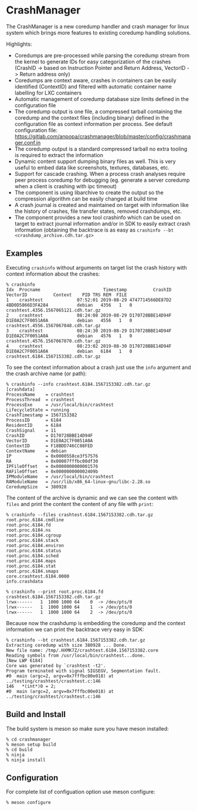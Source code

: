 # CrashManager

The CrashManager is a new coredump handler and crash manager for linux system which brings more features to existing coredump handling solutions.    

Highlights:   

  * Coredumps are pre-processed while parsing the coredump stream from the kernel to generate IDs for easy categorization of the crashes (CrashID -> based on Instruction Pointer and Return Address, VectorID -> Return address only)
  * Coredumps are context aware, crashes in containers can be easily identified (ContextID) and filtered with automatic container name labelling for LXC containers
  * Automatic management of coredump database size limits defined in the configuration file
  * The coredump output is one file, a compressed tarball containing the coredump and the context files (including binary) defined in the configuration file as context information per process. See default configuration file: https://gitlab.com/anpopa/crashmanager/blob/master/config/crashmanager.conf.in
  * The coredump output is a standard compressed tarball no extra tooling is required to extract the information
  * Dynamic content support dumping binary files as well. This is very useful to embed data like screenshots, textures, databases, etc.
  * Support for cascade crashing. When a process crash analyses require peer process coredump for debugging (eg. generate a server coredump when a client is crashing with ipc timeout)
  * The component is using libarchive to create the output so the compression algorithm can be easily changed at build time
  * A crash journal is created and maintained on target with information like the history of crashes, file transfer states, removed crashdumps, etc.
  * The component provides a new tool crashinfo which can be used on target to extract journal information and/or in SDK to easily extract crash information (obtaining the backtrace is as easy as  `crashinfo --bt <crashdump_archive.cdh.tar.gz>`
    
## Examples
Executing `crashinfo` without arguments on target list the crash history with context information about the crashes:
```
% crashinfo
Idx  Procname                        Timestamp          CrashID         VectorID          Context    PID TRS REM  FILE
1    crashtest             07:52:01 2019-08-29 4747714566DE87D2 4BD0D5866D3FA284           debian   4356   1   0  crashtest.4356.1567065121.cdh.tar.gz
2    crashtest             08:24:08 2019-08-29 D170728BBE14D94F D1E0A2C7F0051A0A           debian   4556   1   0  crashtest.4556.1567067048.cdh.tar.gz
3    crashtest             08:24:30 2019-08-29 D170728BBE14D94F D1E0A2C7F0051A0A           debian   4576   1   0  crashtest.4576.1567067070.cdh.tar.gz
4    crashtest             08:23:02 2019-08-30 D170728BBE14D94F D1E0A2C7F0051A0A           debian   6184   1   0  crashtest.6184.1567153382.cdh.tar.gz
```

To see the context information about a crash just use the `info` argument and the crash archive name (or path):
```
% crashinfo --info crashtest.6184.1567153382.cdh.tar.gz
[crashdata]
ProcessName    = crashtest
ProcessThread  = crashtest
ProcessExe     = /usr/local/bin/crashtest
LifecycleState = running
CrashTimestamp = 1567153382
ProcessID      = 6184
ResidentID     = 6184
CrashSignal    = 11
CrashID        = D170728BBE14D94F
VectorID       = D1E0A2C7F0051A0A
ContextID      = F18BDD746CC08FED
ContextName    = debian
IP             = 0x0000558ce3f57576
RA             = 0x00007fffbc00df30
IPFileOffset   = 0x0000000000001576
RAFileOffset   = 0x000000000002409b
IPModuleName   = /usr/local/bin/crashtest
RAModuleName   = /usr/lib/x86_64-linux-gnu/libc-2.28.so
CoredumpSize   = 380928
```
The content of the archive is dynamic and we can see the content with `files` and print the content the content of any file with `print`:
```
% crashinfo --files crashtest.6184.1567153382.cdh.tar.gz
root.proc.6184.cmdline
root.proc.6184.fd
root.proc.6184.ns
root.proc.6184.cgroup
root.proc.6184.stack
root.proc.6184.environ
root.proc.6184.status
root.proc.6184.sched
root.proc.6184.maps
root.proc.6184.stat
root.proc.6184.smaps
core.crashtest.6184.0000
info.crashdata

% crashinfo --print root.proc.6184.fd crashtest.6184.1567153382.cdh.tar.gz
lrwx------   1  1000 1000 64    0  -> /dev/pts/0
lrwx------   1  1000 1000 64    1  -> /dev/pts/0
lrwx------   1  1000 1000 64    2  -> /dev/pts/0
```
Because now the crashdump is embedding the coredump and the context information we can print the backtrace very easy in SDK:
```
% crashinfo --bt crashtest.6184.1567153382.cdh.tar.gz
Extracting coredump with size 380928 ... Done.
New file name: /tmp/.HXMK7Z/crashtest.6184.1567153382.core
Reading symbols from /usr/local/bin/crashtest...done.
[New LWP 6184]
Core was generated by `crashtest -t2'.
Program terminated with signal SIGSEGV, Segmentation fault.
#0  main (argc=2, argv=0x7fffbc00e018) at ../testing/crashtest/crashtest.c:146
146	  *(int*)0 = 2;
#0  main (argc=2, argv=0x7fffbc00e018) at ../testing/crashtest/crashtest.c:146
```

## Build and Install
The build system is meson so make sure you have meson installed:

```
% cd crashmanager   
% meson setup build    
% cd build   
% ninja   
% ninja install   
```

## Configuration
For complete list of configuation option use meson configure:

```   
% meson configure    
```
